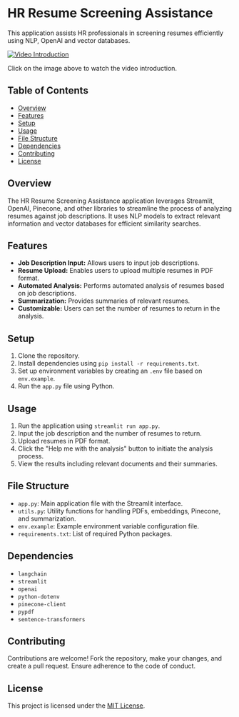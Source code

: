 # HR Resume Screening Assistance

This application assists HR professionals in screening resumes efficiently using NLP, OpenAI and vector databases.

[![Video Introduction](https://img.youtube.com/vi/1ToC4sewFh0/0.jpg)](https://www.youtube.com/watch?v=1ToC4sewFh0)

Click on the image above to watch the video introduction.

## Table of Contents

- [Overview](#overview)
- [Features](#features)
- [Setup](#setup)
- [Usage](#usage)
- [File Structure](#file-structure)
- [Dependencies](#dependencies)
- [Contributing](#contributing)
- [License](#license)

## Overview

The HR Resume Screening Assistance application leverages Streamlit, OpenAI, Pinecone, and other libraries to streamline the process of analyzing resumes against job descriptions. It uses NLP models to extract relevant information and vector databases for efficient similarity searches.

## Features

- **Job Description Input:** Allows users to input job descriptions.
- **Resume Upload:** Enables users to upload multiple resumes in PDF format.
- **Automated Analysis:** Performs automated analysis of resumes based on job descriptions.
- **Summarization:** Provides summaries of relevant resumes.
- **Customizable:** Users can set the number of resumes to return in the analysis.

## Setup

1. Clone the repository.
2. Install dependencies using `pip install -r requirements.txt`.
3. Set up environment variables by creating an `.env` file based on `env.example`.
4. Run the `app.py` file using Python.

## Usage

1. Run the application using `streamlit run app.py`.
2. Input the job description and the number of resumes to return.
3. Upload resumes in PDF format.
4. Click the "Help me with the analysis" button to initiate the analysis process.
5. View the results including relevant documents and their summaries.

## File Structure

- `app.py`: Main application file with the Streamlit interface.
- `utils.py`: Utility functions for handling PDFs, embeddings, Pinecone, and summarization.
- `env.example`: Example environment variable configuration file.
- `requirements.txt`: List of required Python packages.

## Dependencies

- `langchain`
- `streamlit`
- `openai`
- `python-dotenv`
- `pinecone-client`
- `pypdf`
- `sentence-transformers`

## Contributing

Contributions are welcome! Fork the repository, make your changes, and create a pull request. Ensure adherence to the code of conduct.

## License

This project is licensed under the [MIT License](LICENSE).
